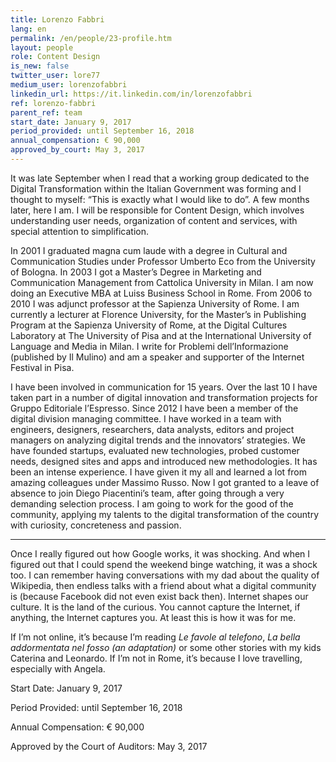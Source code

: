 ```yaml
---
title: Lorenzo Fabbri
lang: en
permalink: /en/people/23-profile.htm
layout: people
role: Content Design
is_new: false
twitter_user: lore77
medium_user: lorenzofabbri
linkedin_url: https://it.linkedin.com/in/lorenzofabbri
ref: lorenzo-fabbri
parent_ref: team
start_date: January 9, 2017
period_provided: until September 16, 2018
annual_compensation: € 90,000
approved_by_court: May 3, 2017
---
```

It was late September when I read that a working group dedicated to the Digital Transformation within the Italian Government was forming and I thought to myself: “This is exactly what I would like to do”. A few months later, here I am. I will be responsible for Content Design, which involves understanding user needs, organization of content and services, with special attention to simplification.

In 2001 I graduated magna cum laude with a degree in Cultural and Communication Studies under Professor Umberto Eco from the University of Bologna. In 2003 I got a Master’s Degree in Marketing and Communication Management from Cattolica University in Milan. I am now doing an Executive MBA at Luiss Business School in Rome. From 2006 to 2010 I was adjunct professor at the Sapienza University of Rome. I am currently a lecturer at Florence University, for the Master’s in Publishing Program at the Sapienza University of Rome, at the Digital Cultures Laboratory at The University of Pisa and at the International University of Language and Media in Milan. I write for Problemi dell’Informazione (published by Il Mulino) and am a speaker and supporter of the Internet Festival in Pisa.

I have been involved in communication for 15 years. Over the last 10 I have taken part in a number of digital innovation and transformation projects for Gruppo Editoriale l’Espresso. Since 2012 I have been a member of the digital division managing committee. I have worked in a team with engineers, designers, researchers, data analysts, editors and project managers on analyzing digital trends and the innovators’ strategies. We have founded startups, evaluated new technologies, probed customer needs, designed sites and apps and introduced new methodologies. It has been an intense experience. I have given it my all and learned a lot from amazing colleagues under Massimo Russo. Now I got granted to a leave of absence to join Diego Piacentini’s team, after going through a very demanding selection process. I am going to work for the good of the community, applying my talents to the digital transformation of the country with curiosity, concreteness and passion.

***

Once I really figured out how Google works, it was shocking. And when I figured out that I could spend the weekend binge watching, it was a shock too. I can remember having conversations with my dad about the quality of Wikipedia, then endless talks with a friend about what a digital community is (because Facebook did not even exist back then). Internet shapes our culture. It is the land of the curious. You cannot capture the Internet, if anything, the Internet captures you. At least this is how it was for me.

If I’m not online, it’s because I’m reading *Le favole al telefono*, *La bella addormentata nel fosso (an adaptation)* or some other stories with my kids Caterina and Leonardo. If I’m not in Rome, it’s because I love travelling, especially with Angela.

Start Date: January 9, 2017

Period Provided: until September 16, 2018

Annual Compensation:  € 90,000

Approved by the Court of Auditors:  May 3, 2017
